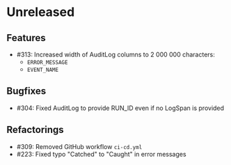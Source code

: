 # Unreleased

## Features

* #313: Increased width of AuditLog columns to 2 000 000 characters:
  * `ERROR_MESSAGE`
  * `EVENT_NAME`

## Bugfixes

* #304: Fixed AuditLog to provide RUN_ID even if no LogSpan is provided

## Refactorings

* #309: Removed GitHub workflow `ci-cd.yml`
* #223: Fixed typo "Catched" to "Caught" in error messages
